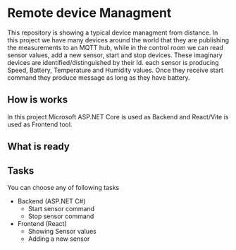 # Remote device Managment
This repository is showing a typical device managment from distance.
In this project we have many devices around the world that they are publishing the measurements to an MQTT hub, while in the control room we can read sensor values, add a new sensor, start and stop devices.
These imaginary devices are identified/distinguished by their Id. each sensor is producing Speed, Battery, Temperature and Humidity values. Once they receive start command they produce message as long as they have battery.

## How is works
In this project Microsoft ASP.NET Core is used as Backend and React/Vite is used as Frontend tool.


## What is ready

## Tasks
You can choose any of following tasks
* Backend (ASP.NET C#)
    * Start sensor command
    * Stop sensor command
* Frontend (React)
    * Showing Sensor values
    * Adding a new sensor